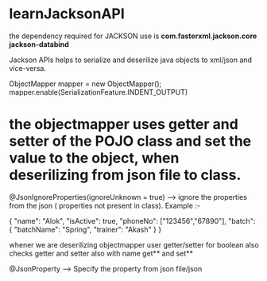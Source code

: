 # learnJacksonAPI
the dependency required for JACKSON use is 
**<dependency>
			<groupId>com.fasterxml.jackson.core</groupId>
			<artifactId>jackson-databind</artifactId>
</dependency>**

Jackson APIs helps to serialize and deserilize java objects to xml/json and vice-versa.

ObjectMapper mapper = new ObjectMapper();
mapper.enable(SerializationFeature.INDENT_OUTPUT)

# the objectmapper uses getter and setter of the POJO class and set the value to the object, when deserilizing from json file to class.
@JsonIgnoreProperties(ignoreUnknown = true) --> ignore the properties from the json ( properties not present in class).
Example :- 

{
"name": "Alok",
"isActive": true,
"phoneNo": ["123456","67890"],
"batch": {
	"batchName": "Spring",
	"trainer": "Akash"
}
}

whener we are deserilizing objectmapper user getter/setter for boolean also checks getter and setter also with name get** and set**

@JsonProperty --> Specify the property from json file/json




